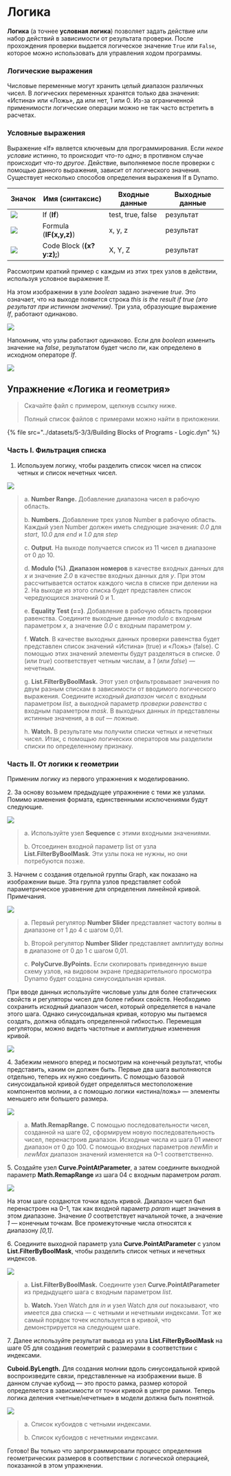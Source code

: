 # Логика

**Логика** (а точнее **условная логика**) позволяет задать действие или набор действий в зависимости от результата проверки. После прохождения проверки выдается логическое значение `True` или `False`, которое можно использовать для управления ходом программы.

### Логические выражения

Числовые переменные могут хранить целый диапазон различных чисел. В логических переменных хранятся только два значения: «Истина» или «Ложь», да или нет, 1 или 0. Из-за ограниченной применимости логические операции можно не так часто встретить в расчетах.

### Условные выражения

Выражение «If» является ключевым для программирования. Если _некое условие_ истинно, то происходит _что-то одно_; в противном случае происходит _что-то другое_. Действие, выполняемое после проверки с помощью данного выражения, зависит от логического значения. Существует несколько способов определения выражения If в Dynamo.

| Значок                                         | Имя (синтаксис)             | Входные данные            | Выходные данные |
| -------------------------------------------- | ------------------------- | ----------------- | ------- |
| ![](../images/5-1/If.jpg)                    | If (**If**)               | test, true, false | результат  |
| ![](../images/5-1/Formula.jpg)               | Formula (**IF(x,y,z)**)   | x, y, z           | результат  |
| ![](<../images/5-1/CodeBlock(1)(1) (1).jpg>) | Code Block (**(x?y:z);**) | X, Y, Z           | результат  |

Рассмотрим краткий пример с каждым из этих трех узлов в действии, используя условное выражение If.

На этом изображении в узле _boolean_ задано значение _true_. Это означает, что на выходе появится строка _this is the result if true (это результат при истинном значении)_. Три узла, образующие выражение _If_, работают одинаково.

![](../images/5-3/3/logic-conditionalstatements01false.jpg)

Напомним, что узлы работают одинаково. Если для _boolean_ изменить значение на _false_, результатом будет число _пи_, как определено в исходном операторе _If_.

![](../images/5-3/3/logic-conditionalstatements02true.jpg)

## Упражнение «Логика и геометрия»

> Скачайте файл с примером, щелкнув ссылку ниже.
>
> Полный список файлов с примерами можно найти в приложении.

{% file src="../datasets/5-3/3/Building Blocks of Programs - Logic.dyn" %}

### Часть I. Фильтрация списка

1. Используем логику, чтобы разделить список чисел на список четных и список нечетных чисел.

![](../images/5-3/3/logic-exercisepartI-01.jpg)

> a. **Number Range.** Добавление диапазона чисел в рабочую область.
>
> b. **Numbers.** Добавление трех узлов Number в рабочую область. Каждый узел Number должен иметь следующие значения: _0.0_ для _start_, _10.0_ для _end_ и _1.0_ для _step_
>
> c. **Output**. На выходе получается список из 11 чисел в диапазоне от 0 до 10.
>
> d. **Modulo (%)**. **Диапазон номеров** в качестве входных данных для _x_ и значение _2.0_ в качестве входных данных для _y_. При этом рассчитывается остаток каждого числа в списке при делении на 2. На выходе из этого списка будет представлен список чередующихся значений 0 и 1.
>
> e. **Equality Test (==)**. Добавление в рабочую область проверки равенства. Соедините выходные данные _modulo_ с входным параметром _x_, а значение _0.0_ с входным параметром _y_.
>
> f. **Watch**. В качестве выходных данных проверки равенства будет представлен список значений «Истина» (true) и «Ложь» (false). С помощью этих значений элементы будут разделяться в списке. _0_ (или _true_) соответствует четным числам, а _1_ (или _false_) — нечетным.
>
> g. **List.FilterByBoolMask.** Этот узел отфильтровывает значения по двум разным спискам в зависимости от вводимого логического выражения. Соедините исходный _диапазон чисел_ с входным параметром _list_, а выходной параметр _проверки равенства_ с входным параметром _mask_. В выходных данных _in_ представлены истинные значения, а в _out_ — ложные.
>
> h. **Watch.** В результате мы получили списки четных и нечетных чисел. Итак, с помощью логических операторов мы разделили списки по определенному признаку.

### Часть II. От логики к геометрии

Применим логику из первого упражнения к моделированию.

2\. За основу возьмем предыдущее упражнение с теми же узлами. Помимо изменения формата, единственными исключениями будут следующие.

![](../images/5-3/3/logic-exercisepartII-01.jpg)

> a. Используйте узел **Sequence** с этими входными значениями.
>
> b. Отсоединен входной параметр list от узла **List.FilterByBoolMask**. Эти узлы пока не нужны, но они потребуются позже.

3\. Начнем с создания отдельной группы Graph, как показано на изображении выше. Эта группа узлов представляет собой параметрическое уравнение для определения линейной кривой. Примечания.

![](../images/5-3/3/logic-exercisepartII-02.jpg)

> a. Первый регулятор **Number Slider** представляет частоту волны в диапазоне от 1 до 4 с шагом 0,01.
>
> b. Второй регулятор **Number Slider** представляет амплитуду волны в диапазоне от 0 до 1 с шагом 0,01.
>
> c. **PolyCurve.ByPoints.** Если скопировать приведенную выше схему узлов, на видовом экране предварительного просмотра Dynamo будет создана синусоидальная кривая.

При вводе данных используйте числовые узлы для более статических свойств и регуляторы чисел для более гибких свойств. Необходимо сохранить исходный диапазон чисел, который определяется в начале этого шага. Однако синусоидальная кривая, которую мы пытаемся создать, должна обладать определенной гибкостью. Перемещая регуляторы, можно видеть частотные и амплитудные изменения кривой.

![](../images/5-3/3/logic-exercisepartII-03.gif)

4\. Забежим немного вперед и посмотрим на конечный результат, чтобы представить, каким он должен быть. Первые два шага выполняются отдельно, теперь их нужно соединить. С помощью базовой синусоидальной кривой будет определяться местоположение компонентов молнии, а с помощью логики «истина/ложь» — элементы меньшего или большего размера.

![](../images/5-3/3/logic-exercisepartII-04.jpg)

> a. **Math.RemapRange.** С помощью последовательности чисел, созданной на шаге 02, сформируем новую последовательность чисел, перенастроив диапазон. Исходные числа из шага 01 имеют диапазон от 0 до 100. С помощью входных параметров _newMin_ и _newMax_ диапазон значений изменяется на 0–1 соответственно.

5\. Создайте узел **Curve.PointAtParameter**, а затем соедините выходной параметр **Math.RemapRange** из шага 04 с входным параметром _param_.

![](../images/5-3/3/logic-exercisepartII-05.jpg)

На этом шаге создаются точки вдоль кривой. Диапазон чисел был перенастроен на 0–1, так как входной параметр _param_ ищет значения в этом диапазоне. Значение _0_ соответствует начальной точке, а значение _1_ — конечным точкам. Все промежуточные числа относятся к диапазону _[0,1]_.

6\. Соедините выходной параметр узла **Curve.PointAtParameter** с узлом **List.FilterByBoolMask**, чтобы разделить список четных и нечетных индексов.

![](../images/5-3/3/logic-exercisepartII-06.jpg)

> a. **List.FilterByBoolMask.** Соедините узел **Curve.PointAtParameter** из предыдущего шага с входным параметром _list_.
>
> b. **Watch.** Узел Watch для _in_ и узел Watch для _out_ показывают, что имеется два списка — c четными и нечетными индексами. Тот же самый порядок точек используется в кривой, что демонстрируется на следующем шаге.

7\. Далее используйте результат вывода из узла **List.FilterByBoolMask** на шаге 05 для создания геометрий с размерами в соответствии с индексами.

**Cuboid.ByLength.** Для создания молнии вдоль синусоидальной кривой воспроизведите связи, представленные на изображении выше. В данном случае кубоид — это просто рамка, размер которой определяется в зависимости от точки кривой в центре рамки. Теперь логика деления «четные/нечетные» в модели должна быть понятной.

![](../images/5-3/3/logic-exercisepartII-07.jpg)

> a. Список кубоидов с четными индексами.
>
> b. Список кубоидов с нечетными индексами.

Готово! Вы только что запрограммировали процесс определения геометрических размеров в соответствии с логической операцией, показанной в этом упражнении.

